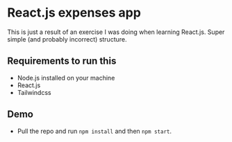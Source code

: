 # React.js expenses app
This is just a result of an exercise I was doing when learning React.js. Super simple (and probably incorrect) structure.

## Requirements to run this
- Node.js installed on your machine
- React.js
- Tailwindcss

## Demo
- Pull the repo and run `npm install` and then `npm start`.